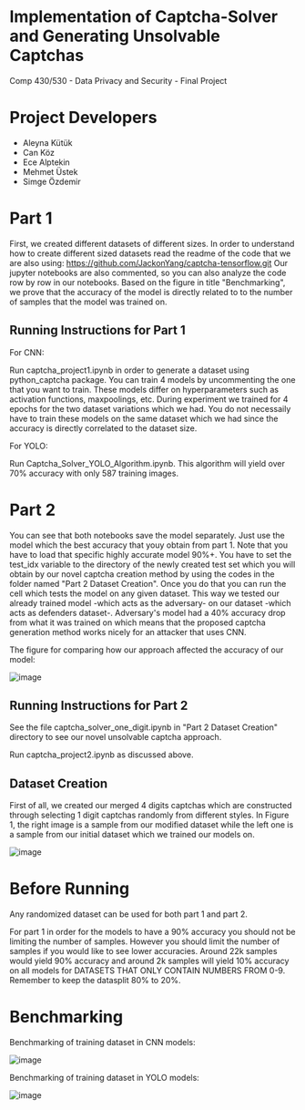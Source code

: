 # Implementation of Captcha-Solver and Generating Unsolvable Captchas
Comp 430/530 - Data Privacy and Security - Final Project

# Project Developers
* Aleyna Kütük
* Can Köz
* Ece Alptekin
* Mehmet Üstek
* Simge Özdemir


# Part 1
First, we created different datasets of different sizes. In order to understand how to create different sized datasets read the readme of the code that we are also using: https://github.com/JackonYang/captcha-tensorflow.git
Our jupyter notebooks are also commented, so you can also analyze the code row by row in our notebooks.
Based on the figure in title "Benchmarking", we prove that the accuracy of the model is directly related to to the number of samples that the model was trained on.
## Running Instructions for Part 1
For CNN:

Run captcha_project1.ipynb in order to generate a dataset using python_captcha package. You can train 4 models by uncommenting the one that you want to train. These models differ on hyperparameters such as activation functions, maxpoolings, etc.
During experiment we trained for 4 epochs for the two dataset variations which we had. You do not necessaily have to train these models on the same dataset which we had since the accuracy is directly correlated to the dataset size.

For YOLO:

Run Captcha_Solver_YOLO_Algorithm.ipynb. This algorithm will yield over 70% accuracy with only 587 training images.
# Part 2
You can see that both notebooks save the model separately. Just use the model which the best accuracy that youy obtain from part 1. Note that you have to load that specific highly accurate model 90%+.
You have to set the test_idx variable to the directory of the newly created test set which you will obtain by our novel captcha creation method by using the codes in the folder named "Part 2 Dataset Creation".
Once you do that you can run the cell which tests the model on any given dataset.
This way we tested our already trained model -which acts as the adversary- on our dataset -which acts as defenders dataset-.
Adversary's model had a 40% accuracy drop from what it was trained on which means that the proposed captcha generation method works nicely for an attacker that uses CNN.

The figure for comparing how our approach affected the accuracy of our model:

![image](https://user-images.githubusercontent.com/53303474/149988697-a71bd07e-2a62-43e9-b39f-0cf4719921b7.png)
## Running Instructions for Part 2
See the file captcha_solver_one_digit.ipynb in "Part 2 Dataset Creation" directory to see our novel unsolvable captcha approach.

Run captcha_project2.ipynb as discussed above.
## Dataset Creation
First of all, we created our merged 4 digits captchas which are constructed through selecting 1 digit captchas randomly from different styles. In Figure 1, the right image is a sample from our modified dataset while the left one is a sample from our initial dataset which we trained our models on.

![image](https://user-images.githubusercontent.com/53303474/149993397-7f514daf-17d6-42e8-a905-2f96d0e242f7.png)

# Before Running
Any randomized dataset can be used for both part 1 and part 2. 

For part 1 in order for the models to have a 90% accuracy you should not be limiting the number of samples. However you should limit the number of samples if you would like to see lower accuracies.
Around 22k samples would yield 90% accuracy and around 2k samples will yield 10% accuracy on all models for DATASETS THAT ONLY CONTAIN NUMBERS FROM 0-9. Remember to keep the datasplit 80% to 20%.
# Benchmarking
Benchmarking of training dataset in CNN models:

![image](https://user-images.githubusercontent.com/53303474/149993597-3831a39a-e1f8-440a-aa34-714aea71cc67.png)


Benchmarking of training dataset in YOLO models:

![image](https://user-images.githubusercontent.com/53303474/149991263-eea874b5-86f2-4bf6-953e-d35dd79ca132.png)
